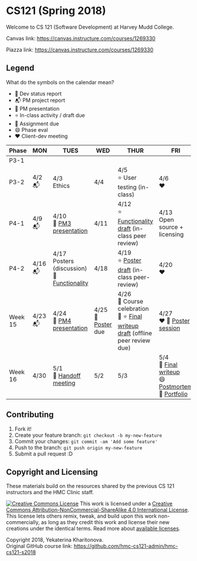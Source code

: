 # CS121 (Spring 2018) 
Welcome to CS 121 (Software Development) at Harvey Mudd College.

Canvas link: https://canvas.instructure.com/courses/1269330

Piazza link: https://canvas.instructure.com/courses/1269330

## Legend
What do the symbols on the calendar mean?
* :gem: Dev status report
* :mailbox_with_mail: PM project report
* :speech_balloon: PM presentation
* :star: In-class activity / draft due
* :star2: Assignment due
* :smile: Phase eval
* :heart: Client-dev meeting

| Phase | MON | TUES | WED | THUR | FRI | SAT | SUN |
|---------|------------------------------|-----------------------------------------------------|-----------------------------|-----------------------------------------------------------|-------------------------------------|-----------|----------|
| P3-1 |  |  |  |  |  |  | 4/1<br> |
| P3-2 | 4/2<br> :mailbox_with_mail: | 4/3<br>Ethics | 4/4 <br> | 4/5<br>:star: User testing (in-class) | 4/6 <br>:heart: | 4/7 | 4/8<br> :gem: |
| P4-1 | 4/9<br> :mailbox_with_mail: | 4/10<br> :speech_balloon: [PM3 presentation](https://canvas.instructure.com/courses/1269330/assignments/7799468 "Canvas submission link") | 4/11 <br> | 4/12<br> :star: [Functionality draft](https://canvas.instructure.com/courses/1269330/assignments/7799435 "Canvas submission link") (in-class peer review) | 4/13 <br> Open source + licensing | 4/14<br> | 4/15<br>:gem:  |
| P4-2 | 4/16<br> :mailbox_with_mail: | 4/17 <br>  Posters (discussion) <br> :star2: [Functionality](https://canvas.instructure.com/courses/1269330/assignments/7799434) | 4/18 <br> | 4/19 <br> :star: [Poster draft](https://canvas.instructure.com/courses/1269330/assignments/7799448) (in-class peer-review) | 4/20 <br>:heart: | 4/21 <br> | 4/22<br> :gem: |
| Week 15 | 4/23<br> :mailbox_with_mail: | 4/24 <br>:speech_balloon: [PM4 presentation](https://canvas.instructure.com/courses/1269330/assignments/7799468 "Canvas submission link") | 4/25<br> :star2: [Poster](https://canvas.instructure.com/courses/1269330/assignments/7799449) due | 4/26 <br>:clap: Course celebration  :tada: :star: [Final writeup draft](https://canvas.instructure.com/courses/1269330/assignments/7799430) (offline peer review due) | 4/27 <br> :heart: :speech_balloon: [Poster session](https://canvas.instructure.com/courses/1269330/assignments/7799449) | 4/28 <br> | 4/29<br> :gem: (all) |
| Week 16 | 4/30<br> | 5/1<br> :star2: [Handoff meeting](https://canvas.instructure.com/courses/1269330/assignments/7799436) | 5/2<br> |  5/3<br>| 5/4<br> :star2: [Final writeup](https://canvas.instructure.com/courses/1269330/assignments/7799431) <br> :smile: [Postmortem](https://canvas.instructure.com/courses/1269330/assignments/7799433) <br> :star2: [Portfolio](https://canvas.instructure.com/courses/1269330/assignments/7799426) <br> | 5/5<br> | 5/6<br> |


## Contributing

1. Fork it!
2. Create your feature branch: `git checkout -b my-new-feature`
3. Commit your changes: `git commit -am 'Add some feature'`
4. Push to the branch: `git push origin my-new-feature`
5. Submit a pull request :D


## Copyright and Licensing 
These materials build on the resources shared by the previous CS 121 instructors and the HMC Clinic staff.

<a rel="license" href="http://creativecommons.org/licenses/by-nc-sa/4.0/"><img alt="Creative Commons License" style="border-width:0" src="https://i.creativecommons.org/l/by-nc-sa/4.0/88x31.png" /></a> This work is licensed under a <a rel="license" href="http://creativecommons.org/licenses/by-nc-sa/4.0/">Creative Commons Attribution-NonCommercial-ShareAlike 4.0 International License</a>.
This license lets others remix, tweak, and build upon this work non-commercially, as long as they credit this work and license their new creations under the identical terms. Read more about <a href="https://creativecommons.org/licenses/">available licenses</a>.


Copyright 2018, Yekaterina Kharitonova.<br />
Original GitHub course link: https://github.com/hmc-cs121-admin/hmc-cs121-s2018
